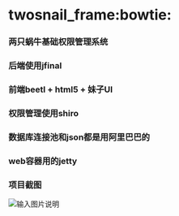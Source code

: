 # twosnail_frame:bowtie:
### 两只蜗牛基础权限管理系统


### 后端使用jfinal

### 前端beetl + html5 + 妹子UI

### 权限管理使用shiro

### 数据库连接池和json都是用阿里巴巴的

### web容器用的jetty


### 项目截图

![输入图片说明](http://git.oschina.net/uploads/images/2015/0505/093110_a6f83c80_128393.png "在这里输入图片标题")